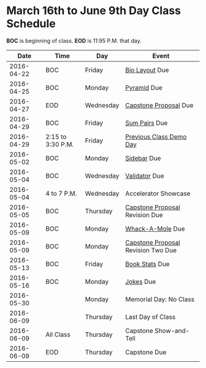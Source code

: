 # March 16th to June 9th Day Class Schedule
**BOC** is beginning of class.
**EOD** is 11:95 P.M. that day.

| Date | Time | Day | Event |
| ---- | ---- | --- | ----- |
| 2016-04-22 | BOC | Friday | [Bio Layout](/practice/biolayout.md) Due |
| 2016-04-25 | BOC | Monday | [Pyramid](/practice/pyramid.md) Due |
| 2016-04-27 | EOD | Wednesday | [Capstone Proposal](/notes/capstone-proposal.md) Due |
| 2016-04-29 | BOC | Friday | [Sum Pairs](/practice/sum-pairs.md) Due |
| 2016-04-29 | 2:15 to 3:30 P.M. | Friday | [Previous Class Demo Day](https://www.eventbrite.com/e/pdx-code-guild-spring-graduation-demo-reception-tickets-24851120370) |
| 2016-05-02 | BOC | Monday | [Sidebar](/practice/sidebar.md) Due |
| 2016-05-04 | BOC | Wednesday | [Validator](/practice/validator.md) Due |
| 2016-05-04 | 4 to 7 P.M. | Wednesday | Accelerator Showcase |
| 2016-05-05 | BOC | Thursday | [Capstone Proposal](/notes/capstone-proposal.md) Revision Due |
| 2016-05-09 | BOC | Monday | [Whack-A-Mole](/practice/whack-a-mole.md) Due |
| 2016-05-09 | BOC | Monday | [Capstone Proposal](/notes/capstone-proposal.md) Revision Two Due |
| 2016-05-13 | BOC | Friday | [Book Stats](/practice/book-stats.md) Due |
| 2016-05-16 | BOC | Monday | [Jokes](/practice/jokes.md) Due |
| 2016-05-30 | | Monday | Memorial Day: No Class |
| 2016-06-09 | | Thursday | Last Day of Class |
| 2016-06-09 | All Class | Thursday | Capstone Show-and-Tell |
| 2016-06-09 | EOD | Thursday | Capstone Due
